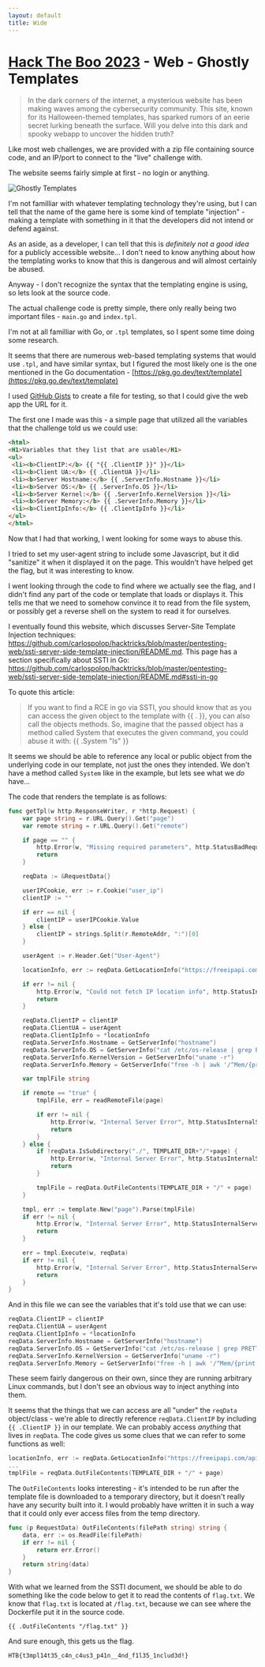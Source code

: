 ```yaml
---
layout: default
title: Wide
---
```


# [Hack The Boo 2023](index.md) - Web - Ghostly Templates

> In the dark corners of the internet, a mysterious website has been making waves among the cybersecurity community. This site, known for its Halloween-themed templates, has sparked rumors of an eerie secret lurking beneath the surface. Will you delve into this dark and spooky webapp to uncover the hidden truth?

Like most web challenges, we are provided with a zip file containing source code, and an IP/port to connect to the "live" challenge with.

The website seems fairly simple at first - no login or anything.

![Ghostly Templates](web-ghostlytemplates/01.png)

I'm not familliar with whatever templating technology they're using, but I can tell that the name of the game here is some kind of template "injection" - making a template with something in it that the developers did not intend or defend against.

As an aside, as a developer, I can tell that this is _definitely not a good idea_ for a publicly accessible website... I don't need to know anything about how the templating works to know that this is dangerous and will almost certainly be abused.

Anyway - I don't recognize the syntax that the templating engine is using, so lets look at the source code.

The actual challenge code is pretty simple, there only really being two important files - `main.go` and `index.tpl`.

I'm not at all familliar with Go, or `.tpl` templates, so I spent some time doing some research.

It seems that there are numerous web-based templating systems that would use `.tpl`, and have similar syntax, but I figured the most likely one is the one mentioned in the Go documentation - [https://pkg.go.dev/text/template](https://pkg.go.dev/text/template)

I used [GitHub Gists](https://gist.github.com) to create a file for testing, so that I could give the web app the URL for it. 

The first one I made was this - a simple page that utilized all the variables that the challenge told us we could use:

```html
<html>
<H1>Variables that they list that are usable</H1>
<ul>
 <li><b>ClientIP:</b> {{ "{{ .ClientIP }}" }}</li>
 <li><b>Client UA:</b> {{ .ClientUA }}</li>
 <li><b>Server Hostname:</b> {{ .ServerInfo.Hostname }}</li>
 <li><b>Server OS:</b> {{ .ServerInfo.OS }}</li>
 <li><b>Server Kernel:</b> {{ .ServerInfo.KernelVersion }}</li>
 <li><b>Server Memory:</b> {{ .ServerInfo.Memory }}</li>
 <li><b>ClientIpInfo:</b> {{ .ClientIpInfo }}</li>
</ul>
</html>
```

Now that I had that working, I went looking for some ways to abuse this.

I tried to set my user-agent string to include some Javascript, but it did "sanitize" it when it displayed it on the page. This wouldn't have helped get the flag, but it was interesting to know.

I went looking through the code to find where we actually see the flag, and I didn't find any part of the code or template that loads or displays it. This tells me that we need to somehow convince it to read from the file system, or possibly get a reverse shell on the system to read it for ourselves.

I eventually found this website, which discusses Server-Site Template Injection techniques:
https://github.com/carlospolop/hacktricks/blob/master/pentesting-web/ssti-server-side-template-injection/README.md. This page has a section specifically about SSTI in Go: https://github.com/carlospolop/hacktricks/blob/master/pentesting-web/ssti-server-side-template-injection/README.md#ssti-in-go

To quote this article:
> If you want to find a RCE in go via SSTI, you should know that as you can access the given object to the template with {{ . }}, you can also call the objects methods. So, imagine that the passed object has a method called System that executes the given command, you could abuse it with: {{ .System "ls" }}

It seems we should be able to reference any local or public object from the underlying code in our template, not just the ones they intended. We don't have a method called `System` like in the example, but lets see what we _do_ have...

The code that renders the template is as follows:

```go
func getTpl(w http.ResponseWriter, r *http.Request) {
	var page string = r.URL.Query().Get("page")
	var remote string = r.URL.Query().Get("remote")

	if page == "" {
		http.Error(w, "Missing required parameters", http.StatusBadRequest)
		return
	}

	reqData := &RequestData{}

	userIPCookie, err := r.Cookie("user_ip")
	clientIP := ""

	if err == nil {
		clientIP = userIPCookie.Value
	} else {
		clientIP = strings.Split(r.RemoteAddr, ":")[0]
	}

	userAgent := r.Header.Get("User-Agent")

	locationInfo, err := reqData.GetLocationInfo("https://freeipapi.com/api/json/" + clientIP)

	if err != nil {
		http.Error(w, "Could not fetch IP location info", http.StatusInternalServerError)
		return
	}

	reqData.ClientIP = clientIP
	reqData.ClientUA = userAgent
	reqData.ClientIpInfo = *locationInfo
	reqData.ServerInfo.Hostname = GetServerInfo("hostname")
	reqData.ServerInfo.OS = GetServerInfo("cat /etc/os-release | grep PRETTY_NAME | cut -d '\"' -f 2")
	reqData.ServerInfo.KernelVersion = GetServerInfo("uname -r")
	reqData.ServerInfo.Memory = GetServerInfo("free -h | awk '/^Mem/{print $2}'")

	var tmplFile string

	if remote == "true" {
		tmplFile, err = readRemoteFile(page)

		if err != nil {
			http.Error(w, "Internal Server Error", http.StatusInternalServerError)
			return
		}
	} else {
		if !reqData.IsSubdirectory("./", TEMPLATE_DIR+"/"+page) {
			http.Error(w, "Internal Server Error", http.StatusInternalServerError)
			return
		}

		tmplFile = reqData.OutFileContents(TEMPLATE_DIR + "/" + page)
	}

	tmpl, err := template.New("page").Parse(tmplFile)
	if err != nil {
		http.Error(w, "Internal Server Error", http.StatusInternalServerError)
		return
	}

	err = tmpl.Execute(w, reqData)
	if err != nil {
		http.Error(w, "Internal Server Error", http.StatusInternalServerError)
		return
	}
}
```

And in this file we can see the variables that it's told use that we can use:

```go
reqData.ClientIP = clientIP
reqData.ClientUA = userAgent
reqData.ClientIpInfo = *locationInfo
reqData.ServerInfo.Hostname = GetServerInfo("hostname")
reqData.ServerInfo.OS = GetServerInfo("cat /etc/os-release | grep PRETTY_NAME | cut -d '\"' -f 2")
reqData.ServerInfo.KernelVersion = GetServerInfo("uname -r")
reqData.ServerInfo.Memory = GetServerInfo("free -h | awk '/^Mem/{print $2}'")
```

These seem fairly dangerous on their own, since they are running arbitrary Linux commands, but I don't see an obvious way to inject anything into them.

It seems that the things that we can access are all "under" the `reqData` object/class - we're able to directly reference `reqData.ClientIP` by including `{{ .ClientIP }}` in our template. We can probably access _anything_ that lives in `reqData`. The code gives us some clues that we can refer to some functions as well:

```go
locationInfo, err := reqData.GetLocationInfo("https://freeipapi.com/api/json/" + clientIP)
...
tmplFile = reqData.OutFileContents(TEMPLATE_DIR + "/" + page)
```

The `OutFileContents` looks interesting - it's intended to be run after the template file is downloaded to a temporary directory, but it doesn't really have any security built into it. I would probably have written it in such a way that it could only ever access files from the temp directory.

```go
func (p RequestData) OutFileContents(filePath string) string {
	data, err := os.ReadFile(filePath)
	if err != nil {
		return err.Error()
	}
	return string(data)
}
```

With what we learned from the SSTI document, we should be able to do something like the code below to get it to read the contents of `flag.txt`. We know that `flag.txt` is located at `/flag.txt`, because we can see where the Dockerfile put it in the source code.

```
{{ .OutFileContents "/flag.txt" }}
```

And sure enough, this gets us the flag.

```
HTB{t3mpl14t35_c4n_c4us3_p41n__4nd_f1l35_1nclud3d!}
```